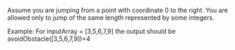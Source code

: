 Assume you are jumping from a point with coordinate 0 to the right. You are allowed only to jump of the same length represented by some integers.

Example:
For inputArray = [3,5,6,7,9] the output should be avoidObstacle([3,5,6,7,9])=4
